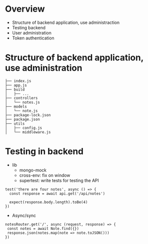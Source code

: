 # Overview
- Structure of backend application, use administraction
- Testing backend
- User administration
- Token authentication

# Structure of backend application, use administration
```
├── index.js
├── app.js
├── build
│   ├── ...
├── controllers
│   └── notes.js
├── models
│   └── note.js
├── package-lock.json
├── package.json
├── utils
│   ├── config.js
│   └── middleware.js  
```

# Testing in backend
- lib
  - mongo-mock
  - cross-env: fix on window
  - supertest: write tests for testing the API
```
test('there are four notes', async () => {
  const response = await api.get('/api/notes')

  expect(response.body.length).toBe(4)
})
```
- Async/sync
```
notesRouter.get('/', async (request, response) => {
 const notes = await Note.find({})
 response.json(notes.map(note => note.toJSON()))
})
```
